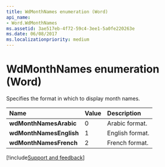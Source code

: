 ```yaml
---
title: WdMonthNames enumeration (Word)
api_name:
- Word.WdMonthNames
ms.assetid: 3ae517eb-4f72-59c4-3ee1-5a0fe220263e
ms.date: 06/08/2017
ms.localizationpriority: medium
---
```



# WdMonthNames enumeration (Word)

Specifies the format in which to display month names.



|Name|Value|Description|
|:-----|:-----|:-----|
| **wdMonthNamesArabic**|0|Arabic format.|
| **wdMonthNamesEnglish**|1|English format.|
| **wdMonthNamesFrench**|2|French format.|

[!include[Support and feedback](~/includes/feedback-boilerplate.md)]